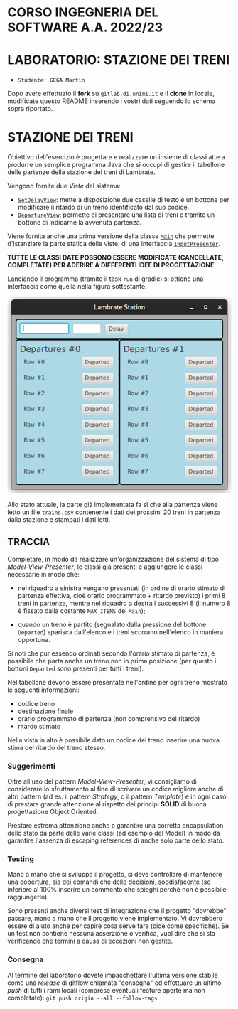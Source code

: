 # CORSO INGEGNERIA DEL SOFTWARE A.A. 2022/23

# LABORATORIO: STAZIONE DEI TRENI

* `Studente: GEGA Martin`

Dopo avere effettuato il **fork** su `gitlab.di.unimi.it` e il **clone** in
locale, modificate questo README inserendo i vostri dati seguendo lo schema sopra riportato.

# STAZIONE DEI TRENI


Obiettivo dell'esercizio è progettare e realizzare un insieme di classi atte a produrre un semplice programma Java che
si occupi di gestire il tabellone delle partenze della stazione dei treni di Lambrate.

Vengono fornite due *Viste* del sistema:

- [`SetDelayView`](src/main/java/it/unimi/di/sweng/esame/view/SetDelayView.java):
  mette a disposizione due caselle di
  testo e un bottone per modificare il ritardo di un treno identificato dal suo
  codice.
- [`DepartureView`](src/main/java/it/unimi/di/sweng/esame/view/DepartureView.java):
  permette di presentare una lista di
  treni e tramite un bottone di indicarne la avvenuta partenza.

Viene fornita anche una prima versione della
classe [`Main`](src/main/java/it/unimi/di/sweng/esame/Main.java) che
permette d'istanziare la parte statica delle viste, di una
interfaccia [`InputPresenter`](src/main/java/it/unimi/di/sweng/esame/presenter/InputPresenter.java).

**TUTTE LE CLASSI DATE POSSONO ESSERE MODIFICATE (CANCELLATE, COMPLETATE) PER
ADERIRE A DIFFERENTI IDEE DI
PROGETTAZIONE**

Lanciando il programma (tramite il task `run` di gradle) si ottiene una interfaccia come quella nella figura
sottostante.

![GUI](gui0.png)

Allo stato attuale, la parte già implementata fa sì che alla partenza viene letto un file `trains.csv` contenente 
i dati dei prossimi 20 treni in partenza dalla stazione e stampati i dati letti.

## TRACCIA

Completare, in modo da realizzare un'organizzazione del sistema di tipo
*Model-View-Presenter*, le classi già presenti e aggiungere le
classi necessarie in modo che:

- nel riquadro a sinistra vengano presentati (in ordine di orario stimato di partenza effettiva, cioè orario programmato + ritardo previsto) 
i primi 8 treni in partenza, mentre nel riquadro a destra i successivi 8 (il numero 8 è fissato dalla costante `MAX_ITEMS` del `Main`);

- quando un treno è partito (segnalato dalla pressione del bottone `Departed`) sparisca dall'elenco e i 
treni scorrano nell'elenco in maniera opportuna.

Si noti che pur essendo ordinati secondo l'orario stimato di partenza, è possibile che parta anche un treno non in prima 
posizione (per questo i bottoni `Departed` sono presenti per tutti i treni).


Nel tabellone devono essere presentate nell'ordine per ogni treno mostrato le seguenti informazioni:
- codice treno
- destinazione finale
- orario programmato di partenza (non comprensivo del ritardo)
- ritardo stimato


Nella vista in alto è possibile dato un codice del treno inserire una nuova stima del ritardo del treno stesso.


### Suggerimenti

Oltre all'uso del pattern _Model-View-Presenter_, vi consigliamo di considerare
lo sfruttamento
al fine di scrivere un codice migliore anche di altri pattern (ad es. il pattern
_Strategy_, o il pattern _Template_) e in
ogni caso di prestare grande attenzione al rispetto dei principi **SOLID** di
buona progettazione Object Oriented.

Prestare estrema attenzione anche a garantire una corretta encapsulation dello
stato da parte delle varie classi (ad
esempio del Model) in modo da garantire l'assenza di escaping references di anche
solo parte dello stato.


### Testing

Mano a mano che si sviluppa il progetto, si deve controllare di mantenere una
copertura, sia dei comandi che delle
decisioni, soddisfacente (se inferiore al 100% inserire un commento che spieghi
perché non è possibile raggiungerlo).

Sono presenti anche diversi test di integrazione che il progetto "dovrebbe"
passare, mano a mano che il progetto viene implementato.
Vi dovrebbero essere di aiuto anche per capire cosa serve fare (cioè come
specifiche).
Se un test non contiene nessuna asserzione o verifica, vuol dire che si sta
verificando che termini
a causa di eccezioni non gestite.

### Consegna

Al termine del laboratorio dovete impacchettare l'ultima versione stabile come una _release_ di gitflow chiamata
"consegna" ed effettuare un ultimo *push* di tutti i rami locali (comprese eventuali feature aperte ma non completate):
`git push origin --all --follow-tags`
